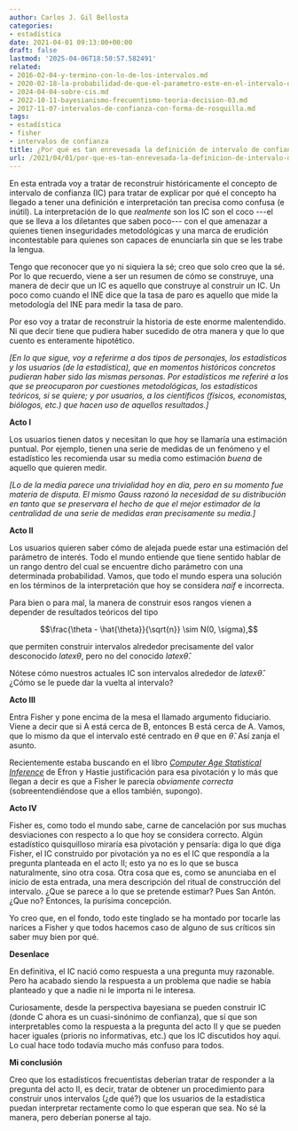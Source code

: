 ```yaml
---
author: Carlos J. Gil Bellosta
categories:
- estadística
date: 2021-04-01 09:13:00+00:00
draft: false
lastmod: '2025-04-06T18:50:57.582491'
related:
- 2016-02-04-y-termino-con-lo-de-los-intervalos.md
- 2020-02-18-la-probabilidad-de-que-el-parametro-este-en-el-intervalo-de-confianza-es-95.md
- 2024-04-04-sobre-cis.md
- 2022-10-11-bayesianismo-frecuentismo-teoria-decision-03.md
- 2017-11-07-intervalos-de-confianza-con-forma-de-rosquilla.md
tags:
- estadística
- fisher
- intervalos de confianza
title: ¿Por qué es tan enrevesada la definición de intervalo de confianza?
url: /2021/04/01/por-que-es-tan-enrevesada-la-definicion-de-intervalo-de-confianza/
---
```


En esta entrada voy a tratar de reconstruir históricamente el concepto de intervalo de confianza (IC) para tratar de explicar por qué el concepto ha llegado a tener una definición e interpretación tan precisa como confusa (e inútil). La interpretación de lo que _realmente_ son los IC son el coco ---el que se lleva a los diletantes que saben poco--- con el que amenazar a quienes tienen inseguridades metodológicas y una marca de erudición incontestable para quienes son capaces de enunciarla sin que se les trabe la lengua.

Tengo que reconocer que yo ni siquiera la sé; creo que solo creo que la sé. Por lo que recuerdo, viene a ser un resumen de cómo se construye, una manera de decir que un IC es aquello que construye al construir un IC. Un poco como cuando el INE dice que la tasa de paro es aquello que mide la metodología del INE para medir la tasa de paro.

Por eso voy a tratar de reconstruir la historia de este enorme malentendido. Ni que decir tiene que pudiera haber sucedido de otra manera y que lo que cuento es enteramente hipotético.

_[En lo que sigue, voy a referirme a dos tipos de personajes, los estadísticos y los usuarios (de la estadística), que en momentos históricos concretos pudieran haber sido las mismas personas. Por estadísticos me referiré a los que se preocuparon por cuestiones metodológicas, los estadísticos teóricos, si se quiere; y por usuarios, a los científicos (físicos, economistas, biólogos, etc.) que hacen uso de aquellos resultados.]_

**Acto I**

Los usuarios tienen datos y necesitan lo que hoy se llamaría una estimación puntual. Por ejemplo, tienen  una serie de medidas de un fenómeno y el estadístico les recomienda usar su media como estimación _buena_ de aquello que quieren medir.

_[Lo de la media parece una trivialidad hoy en día, pero en su momento fue materia de disputa. El mismo Gauss razonó la necesidad de su distribución en tanto que se preservara el hecho de que el mejor estimador de la centralidad de una serie de medidas eran precisamente su media.]_

**Acto II**

Los usuarios quieren saber cómo de alejada puede estar una estimación del parámetro de interés. Todo el mundo entiende que tiene sentido hablar de un rango dentro del cual se encuentre dicho parámetro con una determinada probabilidad. Vamos, que todo el mundo espera una solución en los términos de la interpretación que hoy se considera _naif_ e incorrecta.

Para bien o para mal, la manera de construir esos rangos vienen a depender de resultados teóricos del tipo

$$\frac{\theta - \hat{\theta}}{\sqrt{n}} \sim N(0, \sigma),$$

que permiten construir intervalos alrededor precisamente del valor desconocido $latex \theta$, pero no del conocido $latex \hat{\theta}$.

Nótese cómo nuestros actuales IC son intervalos alrededor de $latex \hat{\theta}$. ¿Cómo se le puede dar la vuelta al intervalo?

**Acto III**

Entra Fisher y pone encima de la mesa el llamado argumento fiduciario. Viene a decir que si A está cerca de B, entonces B está cerca de A. Vamos, que lo mismo da que el intervalo esté centrado en $\theta$ que en $\hat{\theta}$. Así zanja el asunto.

Recientemente estaba buscando en el libro _[Computer Age Statistical Inference](https://web.stanford.edu/~hastie/CASI/)_ de Efron y Hastie  justificación para esa pivotación y lo más que llegan a decir es que a Fisher le parecía _obviamente correcta_ (sobreentendiéndose que a ellos también, supongo).

**Acto IV**

Fisher es, como todo el mundo sabe, carne de cancelación por sus muchas desviaciones con respecto a lo que hoy se considera correcto. Algún estadístico quisquilloso miraría esa pivotación y pensaría: diga lo que diga Fisher, el IC construido por pivotación ya no es el IC que respondía a la pregunta planteada en el acto II; esto ya no es lo que se busca naturalmente, sino otra cosa. Otra cosa que es, como se anunciaba en el inicio de esta entrada, una mera descripción del ritual de construcción del intervalo. ¿Que se parece a lo que se pretende estimar? Pues San Antón. ¿Que no? Entonces, la purísima concepción.

Yo creo que, en el fondo, todo este tinglado se ha montado por tocarle las narices a Fisher y que todos hacemos caso de alguno de sus críticos sin saber muy bien por qué.

**Desenlace**

En definitiva, el IC nació como respuesta a una pregunta muy razonable. Pero ha acabado siendo la respuesta a un problema que nadie se había planteado y que a nadie ni le importa ni le interesa.

Curiosamente, desde la perspectiva bayesiana se pueden construir IC (donde C ahora es un cuasi-sinónimo de confianza), que sí que son interpretables como la respuesta a la pregunta del acto II y que se pueden hacer iguales (prioris no informativas, etc.) que los IC discutidos hoy aquí. Lo cual hace todo todavía mucho más confuso para todos.

**Mi conclusión**

Creo que los estadísticos frecuentistas deberían tratar de responder a la pregunta del acto II, es decir, tratar de obtener un procedimiento para construir unos intervalos (¿de qué?) que los usuarios de la estadística puedan interpretar rectamente como lo que esperan que sea. No sé la manera, pero deberían ponerse al tajo.